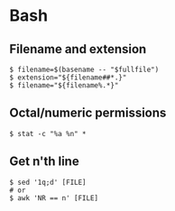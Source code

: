 # Bash

## Filename and extension

```shell
$ filename=$(basename -- "$fullfile")
$ extension="${filename##*.}"
$ filename="${filename%.*}"
```

## Octal/numeric permissions

```shell
$ stat -c "%a %n" *
```

## Get n'th line

```shell
$ sed '1q;d' [FILE]
# or
$ awk 'NR == n' [FILE]
```


